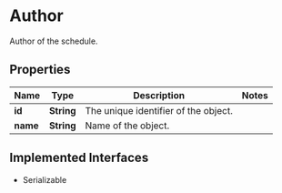 

# Author

Author of the schedule.

## Properties

| Name | Type | Description | Notes |
|------------ | ------------- | ------------- | -------------|
|**id** | **String** | The unique identifier of the object. |  |
|**name** | **String** | Name of the object. |  |


## Implemented Interfaces

* Serializable


